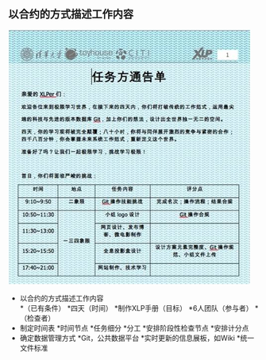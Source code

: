 ## 以合约的方式描述工作内容

![0](../assets/challenger_preparation/describe_the_work_content_with_contract/00.jpg) 

* 以合约的方式描述工作内容  
	*（已有条件）
	*四天（时间）
	*制作XLP手册（目标）
	*6人团队（参与者）
	*（检查者）
* 制定时间表
	*时间节点
	*任务细分
	*分工
	*安排阶段性检查节点
	*安排计分点
* 确定数据管理方式
	*Git，公共数据平台
	*实时更新的信息展板，如Wiki
	*统一文件标准
